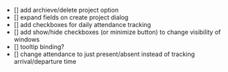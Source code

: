 - [] add archieve/delete project option
- [] expand fields on create project dialog
- [] add checkboxes for daily attendance tracking
- [] add show/hide checkboxes (or minimize button) to change visibility of windows
- [] tooltip binding?
- [] change attendance to just present/absent instead of tracking arrival/departure time

